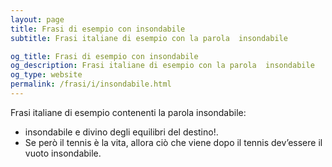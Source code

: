 ```yaml
---
layout: page
title: Frasi di esempio con insondabile 
subtitle: Frasi italiane di esempio con la parola  insondabile

og_title: Frasi di esempio con insondabile 
og_description: Frasi italiane di esempio con la parola  insondabile
og_type: website
permalink: /frasi/i/insondabile.html
---
```


Frasi italiane di esempio contenenti la parola insondabile:


- insondabile e divino degli equilibri del destino!.
- Se però il tennis è la vita, allora ciò che viene dopo il tennis dev’essere il vuoto insondabile.
